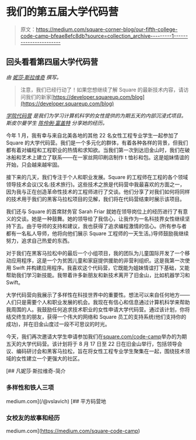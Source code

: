 # 我们的第五届大学代码营

> 原文：<https://medium.com/square-corner-blog/our-fifth-college-code-camp-bfeae8efc8db?source=collection_archive---------1----------------------->

## 回头看看第四届大学代码营

*由* [*妮莎·斯拉维奇*](https://medium.com/u/23ca264543c0?source=post_page-----bfeae8efc8db--------------------------------) *撰写。*

> 注意，我们已经行动了！如果您想继续了解 Square 的最新技术内容，请访问我们的新家[https://developer.squareup.com/blog](https://developer.squareup.com/blog)

[*学院代码营*](https://squareup.com/code-camp/college-code-camp) *是我们为学习计算机科学的女性提供的为期五天的内部沉浸式项目。斯皮尔曼学生* [*陈伶俐·富盖特*](https://www.linkedin.com/pub/brianna-m-fugate/66/99b/488) *分享她的经历。*

今年 1 月，我有幸与来自北美各地的其他 22 名女性工程专业学生一起参加了 Square 的大学代码营。我们是一个多元化的群体，有着各种各样的背景，但我们都有着对编程和工程职业的热情和求知欲。当我们第一次到达旧金山时，我们在破冰船和艺术上建立了联系——在一家丝网印刷店制作 t 恤衫和包。这是姐妹情谊的开始，只会越来越牢固。

接下来的几天，我们专注于个人和职业发展。Square 的工程师在工程的各个领域领导技术会议(又名:技术旅行)。这些技术之旅是代码营中我最喜欢的方面之一，因为我与正在创造革命性技术的工程师进行了交谈。他们分享了对我们如何将同样的技术用于我们的黑客马拉松项目的见解，我们将在代码营结束时展示该项目。

我们还与 Square 的首席财务官 Sarah Friar 就她在领导岗位上的经历进行了有意义的交谈。她是一种鼓舞。她的领导给了我信心，让我作为一名科技界女性继续坚持下去。由于导师的支持和建议，我也获得了追求编程激情的信心。(所有参与者都有一名私人导师，他将向他们展示 Square 工程师的一天生活。)导师鼓励我继续努力，追求自己热爱的东西。

对于我们在黑客马拉松中的最后一个小组项目，我的团队为儿童国际开发了一个移动应用程序，这是一个为贫困儿童和家庭提供援助的非营利组织。这是我第一次使用 Swift 并构建应用程序。我喜欢这个代码营，它既能为姐妹情谊打下基础，又能帮助我们学习新技能。我带着许多新朋友和新技术离开了旧金山，比如机器学习和 Swift。

大学代码营向我展示了多样性在科技世界中的重要性。想法可以来自任何地方——人们只是需要个人和职业发展的机会。我现在有信心和信息通过计算机科学来帮助我周围的人。我鼓励任何追求技术职业的女性申请大学代码营。通过该计划，你将结交终生的朋友，获得一个伟大的网络和 Square 员工的支持系统(他们支持你的成功)，并在旧金山度过一段不可思议的时光。

今天，我们再次邀请大学生申请参加我们在[square.com/code-camp](https://squareup.com/code-camp)举办的为期五天的大学代码营。该计划将于 8 月 17 日至 22 日在旧金山举行，包括领导会议、编码研讨会和黑客马拉松，旨在将女性工程专业学生聚集在一起，围绕技术领域的女性建立一个更强大的社区。

[](/@vslavich) [## 凡妮莎·斯拉维奇-简介

### 多样性和铁人三项

medium.com](/@vslavich) [](https://medium.com/square-code-camp) [## 平方码营地

### 女校友的故事和经历

medium.com](https://medium.com/square-code-camp)